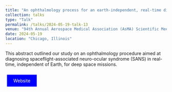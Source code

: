 ```yaml
---
title: "An ophthalmology process for an earth-independent, real-time diagnosis of Spaceflight Associated Neuro-ocular Syndrome (SANS) in deep space missions"
collection: talks
type: "Talk"
permalink: /talks/2024-05-19-talk-13
venue: "94th Annual Aerospace Medical Association (AsMA) Scientific Meeting"
date: 2024-05-19
location: "Chicago, Illinois"
---
```


This abstract outlined our study on an ophthalmology procedure aimed at diagnosing spaceflight-associated neuro-ocular syndrome (SANS) in real-time, independent of Earth, for deep space missions.

<a href="https://www.asma.org/scientific-meetings/asma-annual-scientific-meeting" style="background-color: blue; color: white; padding: 10px 20px; text-align: center; text-decoration: none; display: inline-block; margin: 10px 5px; cursor: pointer;">Website</a>
